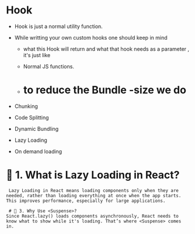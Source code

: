
# Hook
 - Hook is just a normal utility function.

 - While writting your own custom hooks one should keep in mind
   - what this Hook will return and what that hook needs as a parameter , it's just like
    - Normal JS functions.


    - # to reduce the Bundle -size we do
    
      
 -  Chunking
  - Code Splitting
  - Dynamic Bundling
   - Lazy Loading
   - On demand loading

   # 🔸 1. What is Lazy Loading in React?
     Lazy Loading in React means loading components only when they are needed, rather than loading everything at once when the app starts. This improves performance, especially for large applications.

     # 🔸 3. Why Use <Suspense>?
    Since React.lazy() loads components asynchronously, React needs to know what to show while it's loading. That’s where <Suspense> comes in.


 